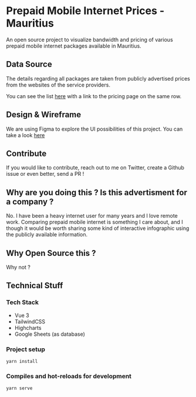 # Prepaid Mobile Internet Prices - Mauritius

An open source project to visualize bandwidth and pricing of various prepaid mobile internet packages available in Mauritius.

## Data Source

The details regarding all packages are taken from publicly advertised prices from the websites of the service providers.

You can see the list [here](https://docs.google.com/spreadsheets/d/1i1_6IOA4wdm5Cl-hXRf46Dkwqz5bMcN3KdFcaGahbV0/) with a link to the pricing page on the same row.

## Design & Wireframe

We are using Figma to explore the UI possibilities of this project.
You can take a look [here](https://www.figma.com/file/bWPF6c87cchw1Z95QmwWBL/Prepaid-Mobile-Internet-Mauritius?node-id=0%3A1)

## Contribute

If you would like to contribute, reach out to me on Twitter, create a Github issue or even better, send a PR !

## Why are you doing this ? Is this advertisment for a company ?

No. I have been a heavy internet user for many years and I love remote work. Comparing prepaid mobile internet is something I care about, and I though it would be worth sharing some kind of interactive infographic using the publicly available information.

## Why Open Source this ?

Why not ?

## Technical Stuff

### Tech Stack

- Vue 3
- TailwindCSS
- Highcharts
- Google Sheets (as database)

### Project setup

```
yarn install
```

### Compiles and hot-reloads for development

```
yarn serve
```

